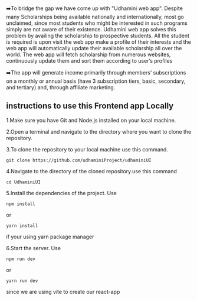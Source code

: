 ➡️To bridge the gap we have come up with "Udhamini web app". Despite many Scholarships being available nationally and internationally, most go unclaimed, since most students who might be interested in such programs simply are not aware of their existence. Udhamini web app solves this problem by availing the scholarship to prospective students. All the student is required is upon visit the web app make a profile of their interests and the web app will automatically update their available scholarship all over the world. The web app will fetch scholarship from numerous websites, continuously update them and sort them according to user’s profiles

➡️The app will generate income primarily through members’ subscriptions on a monthly or annual basis (have 3 subscription tiers, basic, secondary, and tertiary) and, through affiliate marketing.

## instructions to use this Frontend app Locally
  1.Make sure you have Git and Node.js installed on your local machine.
  
  2.Open a terminal and navigate to the directory where you want to clone the repository.
  
  3.To clone the repository to your local machine use this command.
  
    git clone https://github.com/udhaminiProject/udhaminiUI
  
  4.Navigate to the directory of the cloned repository.use this command 
  
    cd UdhaminiUI
  
  5.Install the dependencies of the project. Use 
  
    npm install 
    
  or
  
    yarn install 
    
  if your using yarn package manager
  
  6.Start the server. Use 
    
    npm run dev 
    
  or 
  
    yarn run dev 
  
  since we are using vite to create our react-app

